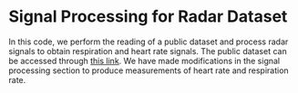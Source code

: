 # Signal Processing for Radar Dataset

In this code, we perform the reading of a public dataset and process radar signals to obtain respiration and heart rate signals. The public dataset can be accessed through [this link](https://figshare.com/articles/dataset/Radar_recorded_child_vital_sign_dataset_and_deep_learning-based_age_group_classifier_for_vehicular_application/13515977/1). We have made modifications in the signal processing section to produce measurements of heart rate and respiration rate.
